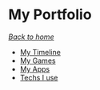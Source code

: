 # My Portfolio
*[Back to home](../README.md)*

- [My Timeline](./Timeline/Timeline.md)
- [My Games](Games/Games.md)
- [My Apps](Apps/Apps.md)
- [Techs I use](Techs/Techs.md)
